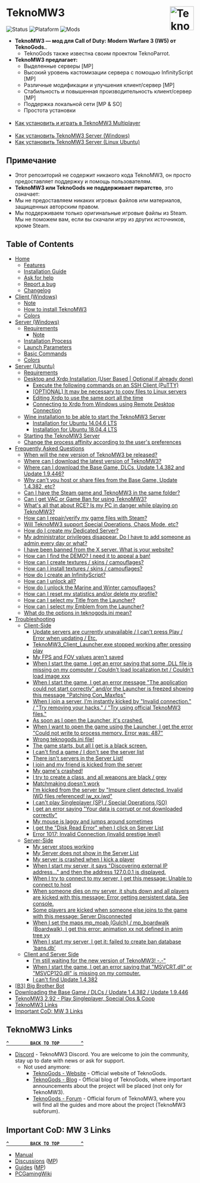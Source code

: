 # TeknoMW3 <a href="#"><img src="../../blob/master/Resources/Images/TeknoMW3-Logo.png" alt="TeknoMW3-Logo.png" title="TeknoMW3" align="right" width="64" height="64"/></a>
![Status](https://img.shields.io/badge/Status-Online-success?style=flat-square&logo=statuspage&logoColor=fff&labelColor=000) ![Plataform](https://img.shields.io/badge/Platform-Windows-orange?style=flat-square&logo=windows&logoColor=fff&labelColor=000) ![Mods](https://img.shields.io/badge/Mods-InfinityScript%20(C%23)-blue?style=flat-square&logo=atom&logoColor=fff&labelColor=000)
- **TeknoMW3 — мод для Call of Duty: Modern Warfare 3 (IW5) от TeknoGods.**.
  - TeknoGods также известна своим проектом TeknoParrot.
- **TeknoMW3 предлагает:**
  - Выделенные серверы [MP]
  - Высокий уровень кастомизации сервера с помощью InfinityScript [MP]
  - Различные модификации и улучшения клиент/сервер [MP]
  - Стабильность и повышенная производительность клиент/сервер [MP]
  - Поддержка локальной сети [MP & SO]
  - Простота установки
<br><br>
- [Как установить и играть в TeknoMW3 Multiplayer](../../wiki/Client#note)<br><br>
- [Как установить TeknoMW3 Server (Windows)](../../wiki/Server)
- [Как установить TeknoMW3 Server (Linux Ubuntu)](../../wiki/Server-Ubuntu)

## Примечание
- Этот репозиторий не содержит никакого кода TeknoMW3, он просто предоставляет поддержку и помощь пользователям.
- **TeknoMW3 или TeknoGods не поддерживает пиратство**, это означает:
- Мы не предоставляем никаких игровых файлов или материалов, защищенных авторским правом.
- Мы поддерживаем только оригинальные игровые файлы из Steam. Мы не поможем вам, если вы скачали игру из других источников, кроме Steam.


## Table of Contents
- [Home](../../wiki)
  - [Features](../../wiki#features)
  - [Installation Guide](../../wiki#teknomw3-installation-guide)
  - [Ask for help](../../wiki#ask-for-help)
  - [Report a bug](../../wiki#report-a-bug)
  - [Changelog](../../wiki#changelog)
- [Client (Windows)](../../wiki/Client)
  - [Note](../../wiki/Client#note)
  - [How to install TeknoMW3](../../wiki/Client#how-to-install-teknomw3)
  - [Colors](../../wiki/Client#colors)
- [Server (Windows)](../../wiki/Server)
  - [Requirements](../../wiki/Server#requirements)
    - [Note](../../wiki/Server#note)
  - [Installation Process](../../wiki/Server#installation-process)
  - [Launch Parameters](../../wiki/Server#launch-parameters)
  - [Basic Commands](../../wiki/Server#basic-commands)
  - [Colors](../../wiki/Server#colors)
- [Server (Ubuntu)](../../wiki/Server-Ubuntu)
  - [Requirements](../../wiki/Server-Ubuntu#requirements)
  - [Desktop and Xrdp Installation (User Based | Optional if already done)](../../wiki/Server-Ubuntu#desktop-and-xrdp-installation-user-based--optional-if-already-done)
    - [Execute the following commands on an SSH Client (PuTTY)](../../wiki/Server-Ubuntu#execute-the-following-commands-on-an-ssh-client-putty)
    - [[OPTIONAL] It may be necessary to copy files to Linux servers](../../wiki/Server-Ubuntu#optional-it-may-be-necessary-to-copy-files-to-linux-servers)
    - [Editing Xrdp to use the same port all the time](../../wiki/Server-Ubuntu#editing-xrdp-to-use-the-same-port-all-the-time)
    - [Connecting to Xrdp from Windows using Remote Desktop Connection](../../wiki/Server-Ubuntu#connecting-to-xrdp-from-windows-using-remote-desktop-connection)
  - [Wine installation to be able to start the TeknoMW3 Server](../../wiki/Server-Ubuntu#wine-installation-to-be-able-to-start-the-teknomw3-server)
    - [Installation for Ubuntu 14.04.6 LTS](../../wiki/Server-Ubuntu#installation-for-ubuntu-14046-lts)
    - [Installation for Ubuntu 18.04.4 LTS](../../wiki/Server-Ubuntu#installation-for-ubuntu-18044-lts)
  - [Starting the TeknoMW3 Server](../../wiki/Server-Ubuntu#starting-the-teknomw3-server)
  - [Change the process affinity according to the user's preferences](../../wiki/Server-Ubuntu#change-the-process-affinity-according-to-the-users-preferences)
- [Frequently Asked Questions](../../wiki/Frequently-Asked-Questions)
  - [When will the new version of TeknoMW3 be released?](../../wiki/Frequently-Asked-Questions#when-will-the-new-version-of-teknomw3-be-released)
  - [Where can I download the latest version of TeknoMW3?](../../wiki/Frequently-Asked-Questions#where-can-i-download-the-latest-version-of-teknomw3)
  - [Where can I download the Base Game, DLCs, Update 1.4.382 and Update 1.9.446?](../../wiki/Frequently-Asked-Questions#where-can-i-download-the-base-game-dlcs-update-14382-and-update-19446)
  - [Why can't you host or share files from the Base Game, Update 1.4.382, etc?](../../wiki/Frequently-Asked-Questions#why-cant-you-host-or-share-files-from-the-base-game-update-14382-etc)
  - [Can I have the Steam game and TeknoMW3 in the same folder?](../../wiki/Frequently-Asked-Questions#can-i-have-the-steam-game-and-teknomw3-in-the-same-folder)
  - [Can I get VAC or Game Ban for using TeknoMW3?](../../wiki/Frequently-Asked-Questions#can-i-get-vac-or-game-ban-for-using-teknomw3)
  - [What's all that about RCE? Is my PC in danger while playing on TeknoMW3?](../../wiki/Frequently-Asked-Questions#whats-all-that-about-rce-is-my-pc-in-danger-while-playing-on-teknomw3)
  - [How can I repair/verify my game files with Steam?](../../wiki/Frequently-Asked-Questions#how-can-i-repairverify-my-game-files-with-steam)
  - [Will TeknoMW3 support Special Operations, Chaos Mode, etc?](../../wiki/Frequently-Asked-Questions#will-teknomw3-support-special-operations-chaos-mode-etc)
  - [How do I create my Dedicated Server?](../../wiki/Frequently-Asked-Questions#how-do-i-create-my-dedicated-server)
  - [My administrator privileges disappear. Do I have to add someone as admin every day or what?](../../wiki/Frequently-Asked-Questions#my-administrator-privileges-disappear-do-i-have-to-add-someone-as-admin-every-day-or-what)
  - [I have been banned from the X server. What is your website?](../../wiki/Frequently-Asked-Questions#i-have-been-banned-from-the-x-server-what-is-your-website)
  - [How can I find the DEMO? I need it to appeal a ban!](../../wiki/Frequently-Asked-Questions#how-can-i-find-the-demo-i-need-it-to-appeal-a-ban)
  - [How can I create textures / skins / camouflages?](../../wiki/Frequently-Asked-Questions#how-can-i-create-textures--skins--camouflages)
  - [How can I install textures / skins / camouflages?](../../wiki/Frequently-Asked-Questions#how-can-i-install-textures--skins--camouflages)
  - [How do I create an InfinityScript?](../../wiki/Frequently-Asked-Questions#how-do-i-create-an-infinityscript)
  - [How can I unlock all?](../../wiki/Frequently-Asked-Questions#how-can-i-unlock-all)
  - [How do I unlock the Marine and Winter camouflages?](../../wiki/Frequently-Asked-Questions#how-do-i-unlock-the-marine-and-winter-camouflages)
  - [How can I reset my statistics and/or delete my profile?](../../wiki/Frequently-Asked-Questions#how-can-i-reset-my-statistics-andor-delete-my-profile)
  - [How can I select my Title from the Launcher?](../../wiki/Frequently-Asked-Questions#how-can-i-select-my-title-from-the-launcher)
  - [How can I select my Emblem from the Launcher?](../../wiki/Frequently-Asked-Questions#how-can-i-select-my-emblem-from-the-launcher)
  - [What do the options in teknogods.ini mean?](../../wiki/Frequently-Asked-Questions#what-do-the-options-in-teknogodsini-mean)
- [Troubleshooting](../../wiki/Troubleshooting)
  - [Client-Side](../../wiki/Troubleshooting#client-side)
    - [Update servers are currently unavailable / I can't press Play / Error when updating / Etc.](../../wiki/Troubleshooting#update-servers-are-currently-unavailable--i-cant-press-play--error-when-updating--etc)
    - [TeknoMW3_Client_Launcher.exe stopped working after pressing play](../../wiki/Troubleshooting#teknomw3_client_launcherexe-stopped-working-after-pressing-play)
    - [My FPS and FOV values aren't saved](../../wiki/Troubleshooting#my-fps-and-fov-values-arent-saved)
    - [When I start the game, I get an error saying that some .DLL file is missing on my computer / Couldn't load localization.txt / Couldn't load image xxx](../../wiki/Troubleshooting#when-i-start-the-game-i-get-an-error-saying-that-some-dll-file-is-missing-on-my-computer--couldnt-load-localizationtxt--couldnt-load-image-xxx)
    - [When I start the game, I get an error message "The application could not start correctly" and/or the Launcher is freezed showing this message "Patching Con_Maxfps"](../../wiki/Troubleshooting#when-i-start-the-game-i-get-an-error-message-the-application-could-not-start-correctly-andor-the-launcher-is-freezed-showing-this-message-patching-con_maxfps)
    - [When I join a server, I'm instantly kicked by "Invalid connection." / "Try removing your hacks." / "Try using official TeknoMW3 files."](../../wiki/Troubleshooting#when-i-join-a-server-im-instantly-kicked-by-invalid-connection--try-removing-your-hacks--try-using-official-teknomw3-files)
    - [As soon as I open the Launcher, it's crashed.](../../wiki/Troubleshooting#as-soon-as-i-open-the-launcher-its-crashed)
    - [When I want to open the game using the Launcher, I get the error "Could not write to process memory. Error was: 487"](../../wiki/Troubleshooting#when-i-want-to-open-the-game-using-the-launcher-i-get-the-error-could-not-write-to-process-memory-error-was-487)
    - [Wrong teknogods.ini file!](../../wiki/Troubleshooting#wrong-teknogodsini-file)
    - [The game starts, but all I get is a black screen.](../../wiki/Troubleshooting#the-game-starts-but-all-i-get-is-a-black-screen)
    - [I can't find a game / I don't see the server list](../../wiki/Troubleshooting#i-cant-find-a-game--i-dont-see-the-server-list)
    - [There isn't servers in the Server List!](../../wiki/Troubleshooting#there-isnt-servers-in-the-server-list)
    - [I join and my friend is kicked from the server](../../wiki/Troubleshooting#i-join-and-my-friend-is-kicked-from-the-server)
    - [My game's crashed!](../../wiki/Troubleshooting#my-games-crashed)
    - [I try to create a class, and all weapons are  black / grey](../../wiki/Troubleshooting#i-try-to-create-a-class-and-all-weapons-are--black--grey)
    - [Matchmaking doesn't work](../../wiki/Troubleshooting#matchmaking-doesnt-work)
    - [I'm kicked from the server by "Impure client detected. Invalid IWD files referenced! iw_xx.iwd"](../../wiki/Troubleshooting#im-kicked-from-the-server-by-impure-client-detected-invalid-iwd-files-referenced-iw_xxiwd)
    - [I can't play Singleplayer (SP) / Special Operations (SO)](../../wiki/Troubleshooting#i-cant-play-singleplayer-sp--special-operations-so)
    - [I get an error saying "Your data is corrupt or not downloaded correctly"](../../wiki/Troubleshooting#i-get-an-error-saying-your-data-is-corrupt-or-not-downloaded-correctly)
    - [My mouse is laggy and jumps around sometimes](../../wiki/Troubleshooting#my-mouse-is-laggy-and-jumps-around-sometimes)
    - [I get the "Disk Read Error" when I click on Server List](../../wiki/Troubleshooting#i-get-the-disk-read-error-when-i-click-on-server-list)
    - [Error 1017: Invalid Connection (invalid prestige level)](../../wiki/Troubleshooting#error-1017-invalid-connection-invalid-prestige-level)
  - [Server-Side](../../wiki/Troubleshooting#server-side)
    - [My server stops working](../../wiki/Troubleshooting#my-server-stops-working)
    - [My Server does not show in the Server List](../../wiki/Troubleshooting#my-server-does-not-show-in-the-server-list)
    - [My server is crashed when I kick a player](../../wiki/Troubleshooting#my-server-is-crashed-when-i-kick-a-player)
    - [When I start my server, it says "Discovering external IP address..." and then the address 127.0.0.1 is displayed.](../../wiki/Troubleshooting#when-i-start-my-server-it-says-discovering-external-ip-address-and-then-the-address-127001-is-displayed)
    - [When I try to connect to my server, I get this message: Unable to connect to host](../../wiki/Troubleshooting#when-i-try-to-connect-to-my-server-i-get-this-message-unable-to-connect-to-host)
    - [When someone dies on my server, it shuts down and all players are kicked with this message: Error getting persistent data. See console.](../../wiki/Troubleshooting#when-someone-dies-on-my-server-it-shuts-down-and-all-players-are-kicked-with-this-message-error-getting-persistent-data-see-console)
    - [Some players are kicked when someone else joins to the game with this message: Server Disconnected](../../wiki/Troubleshooting#some-players-are-kicked-when-someone-else-joins-to-the-game-with-this-message-server-disconnected)
    - [When I set the maps mp_moab (Gulch) / mp_boardwalk (Boardwalk), I get this error: animation xx not defined in anim tree yy](../../wiki/Troubleshooting#when-i-set-the-maps-mp_moab-gulch--mp_boardwalk-boardwalk-i-get-this-error-animation-xx-not-defined-in-anim-tree-yy)
    - [When I start my server, I get it: failed to create ban database 'bans.db'](../../wiki/Troubleshooting#when-i-start-my-server-i-get-it-failed-to-create-ban-database-bansdb)
  - [Client and Server Side](../../wiki/Troubleshooting#client-and-server-side)
    - [I'm still waiting for the new version of TeknoMW3! -.-"](../../wiki/Troubleshooting#im-still-waiting-for-the-new-version-of-teknomw3---)
    - [When I start the game, I get an error saying that "MSVCRT.dll" or "MSVCP120.dll" is missing on my computer.](../../wiki/Troubleshooting#when-i-start-the-game-i-get-an-error-saying-that-msvcrtdll-or-msvcp120dll-is-missing-on-my-computer)
    - [I can't find Update 1.4.382](../../wiki/Troubleshooting#i-cant-find-update-14382)
- [[B3] Big Brother Bot](../../wiki/Big-Brother-Bot-Setup)
- [Downloading the Base Game / DLCs / Update 1.4.382 / Update 1.9.446](../../wiki/Base-Game---DLC)
- [TeknoMW3 2.92 - Play Singleplayer, Special Ops & Coop](../../wiki/TeknoMW3-2.92)
- [TeknoMW3 Links](#teknomw3-links)
- [Important CoD: MW 3 Links](#important-cod-mw-3-links)

## TeknoMW3 Links
**[`^        BACK TO TOP        ^`](#table-of-contents)**
- [Discord](https://discord.gg/7Wxn85M) - TeknoMW3 Discord. You are welcome to join the community, stay up to date with news or ask for support.
  - Not used anymore:
    - [TeknoGods - Website](https://teknogods.com/) - Official website of TeknoGods.
    - [TeknoGods - Blog](https://teknogods.com/?page_id=1244) - Official blog of TeknoGods, where important announcements about the project will be placed (not only for TeknoMW3).
    - [TeknoGods - Forum](https://forum.teknogods.com/viewforum.php?f=40) - Official forum of TeknoMW3, where you will find all the guides and more about the project (TeknoMW3 subforum).

## Important CoD: MW 3 Links
**[`^        BACK TO TOP        ^`](#table-of-contents)**
- [Manual](https://store.steampowered.com/manual/115300/)
- [Discussions](https://steamcommunity.com/app/42680/discussions/) ([MP](https://steamcommunity.com/app/42690/discussions/))
- [Guides](https://steamcommunity.com/app/42680/guides/) ([MP](https://steamcommunity.com/app/42690/guides/))
- [PCGamingWiki](https://pcgamingwiki.com/wiki/Call_of_Duty:_Modern_Warfare_3)
